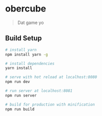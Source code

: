 # obercube

> Dat game yo

## Build Setup

``` bash
# install yarn
npm install yarn -g

# install dependencies
yarn install

# serve with hot reload at localhost:8080
npm run dev

# run server at localhost:8081
npm run server

# build for production with minification
npm run build
```